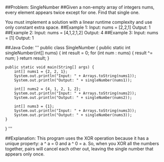 ##Problem: SingleNumber
##Given a non-empty array of integers nums, every element appears twice except for one. Find that single one.

You must implement a solution with a linear runtime complexity and use only constant extra space.
##Example 1:
Input: nums = [2,2,1]
Output: 1
##Example 2:
Input: nums = [4,1,2,1,2]
Output: 4
##Example 3:
Input: nums = [1]
Output: 1 

##Java Code: 
'''
public class SingleNumber {
    public static int singleNumber(int[] nums) {
        int result = 0;
        for (int num : nums) {
            result ^= num;
        }
        return result;
    }

    public static void main(String[] args) {
        int[] nums1 = {2, 2, 1};
        System.out.println("Input: " + Arrays.toString(nums1));
        System.out.println("Output: " + singleNumber(nums1));

        int[] nums2 = {4, 1, 2, 1, 2};
        System.out.println("Input: " + Arrays.toString(nums2));
        System.out.println("Output: " + singleNumber(nums2));

        int[] nums3 = {1};
        System.out.println("Input: " + Arrays.toString(nums3));
        System.out.println("Output: " + singleNumber(nums3));
    }
}
'''

##Explanation:
This program uses the XOR operation because it has a unique property: a ^ a = 0 and a ^ 0 = a. So, when you XOR all the numbers together, pairs will cancel each other out, leaving the single number that appears only once.
